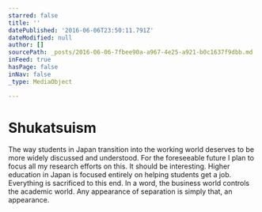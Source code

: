 ```yaml
---
starred: false
title: ''
datePublished: '2016-06-06T23:50:11.791Z'
dateModified: null
author: []
sourcePath: _posts/2016-06-06-7fbee90a-a967-4e25-a921-b0c1637f9dbb.md
inFeed: true
hasPage: false
inNav: false
_type: MediaObject

---
```

# Shukatsuism 

The way students in Japan transition into the working world deserves to be more widely discussed and understood. For the foreseeable future I plan to focus all my research efforts on this. It should be interesting. Higher education in Japan is focused entirely on helping students get a job. Everything is sacrificed to this end. In a word, the business world controls the academic world. Any appearance of separation is simply that, an appearance.